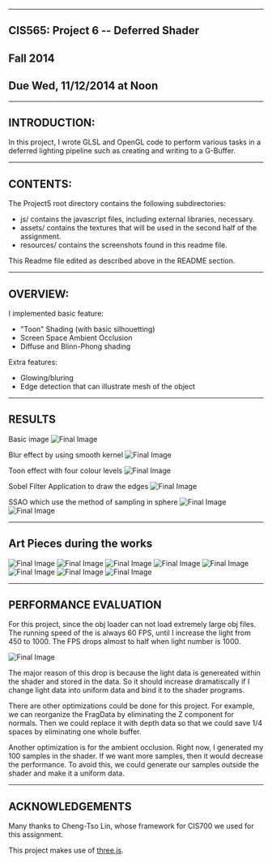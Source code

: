 ------------------------------------------------------------------------------
CIS565: Project 6 -- Deferred Shader
-------------------------------------------------------------------------------
Fall 2014
-------------------------------------------------------------------------------
Due Wed, 11/12/2014 at Noon
-------------------------------------------------------------------------------

-------------------------------------------------------------------------------
INTRODUCTION:
-------------------------------------------------------------------------------

In this project, I wrote GLSL and OpenGL code to perform various tasks in a deferred lighting pipeline such as creating and writing to a G-Buffer.

-------------------------------------------------------------------------------
CONTENTS:
-------------------------------------------------------------------------------
The Project5 root directory contains the following subdirectories:
	
* js/ contains the javascript files, including external libraries, necessary.
* assets/ contains the textures that will be used in the second half of the
  assignment.
* resources/ contains the screenshots found in this readme file.

 This Readme file edited as described above in the README section.

-------------------------------------------------------------------------------
OVERVIEW:
-------------------------------------------------------------------------------

I implemented basic feature:
* "Toon" Shading (with basic silhouetting)
* Screen Space Ambient Occlusion
* Diffuse and Blinn-Phong shading

Extra features:
* Glowing/bluring
* Edge detection that can illustrate mesh of the object


-------------------------------------------------------------------------------
RESULTS
-------------------------------------------------------------------------------
Basic image
![Final Image](https://github.com/zxm5010/Project6-DeferredShader/blob/master/images/normal_cat.jpg)


Blur effect by using smooth kernel
![Final Image](https://github.com/zxm5010/Project6-DeferredShader/blob/master/images/cat_glow.jpg)

Toon effect with four colour levels 
![Final Image](https://github.com/zxm5010/Project6-DeferredShader/blob/master/images/cat_toon.jpg)


Sobel Filter Application to draw the edges
![Final Image](https://github.com/zxm5010/Project6-DeferredShader/blob/master/images/cat_mesh.jpg)

SSAO which use the method of sampling in sphere
![Final Image](https://github.com/zxm5010/Project6-DeferredShader/blob/master/images/ao3.jpg)
![Final Image](https://github.com/zxm5010/Project6-DeferredShader/blob/master/images/cat.jpg)

-------------------------------------------------------------------------------
Art Pieces during the works
-------------------------------------------------------------------------------

![Final Image](https://github.com/zxm5010/Project6-DeferredShader/blob/master/images/ao.jpg)
![Final Image](https://github.com/zxm5010/Project6-DeferredShader/blob/master/images/AO2.jpg)
![Final Image](https://github.com/zxm5010/Project6-DeferredShader/blob/master/images/funny2.jpg)
![Final Image](https://github.com/zxm5010/Project6-DeferredShader/blob/master/images/screwedzebra.jpg)
![Final Image](https://github.com/zxm5010/Project6-DeferredShader/blob/master/images/tiger_mesh.jpg)
![Final Image](https://github.com/zxm5010/Project6-DeferredShader/blob/master/images/zynga_effect.jpg)
![Final Image](https://github.com/zxm5010/Project6-DeferredShader/blob/master/images/toon_multiple_lights.jpg)
![Final Image](https://github.com/zxm5010/Project6-DeferredShader/blob/master/images/screwdup1.jpg)

-------------------------------------------------------------------------------
PERFORMANCE EVALUATION
-------------------------------------------------------------------------------
For this project, since the obj loader can not load extremely large obj files. The running speed of the is always 60 FPS, until I increase the light from 450 to 1000. The FPS drops almost to half when light number is 1000.

![Final Image](https://github.com/zxm5010/Project6-DeferredShader/blob/master/images/FPS.jpg)

The major reason of this drop is because the light data is genereated within the shader and stored in the data. So it should increase dramatiscally if I change light data into uniform data and bind it to the shader programs. 

There are other optimizations could be done for this project. For example, we can reorganize the FragData by eliminating the Z component for normals. Then we could replace it with depth data so that we could save 1/4 spaces by eliminating one whole buffer. 

Another optimization is for the ambient occlusion. Right now, I generated my 100 samples in the shader. If we want more samples, then it would decrease the performance. To avoid this, we could generate our samples outside the shader and make it a uniform data.


---
ACKNOWLEDGEMENTS
---

Many thanks to Cheng-Tso Lin, whose framework for CIS700 we used for this
assignment.

This project makes use of [three.js](http://www.threejs.org).
